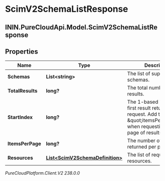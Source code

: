 # ScimV2SchemaListResponse

## ININ.PureCloudApi.Model.ScimV2SchemaListResponse

## Properties

|Name | Type | Description | Notes|
|------------ | ------------- | ------------- | -------------|
| **Schemas** | **List&lt;string&gt;** | The list of supported schemas. | [optional] |
| **TotalResults** | **long?** | The total number of results. | [optional] |
| **StartIndex** | **long?** | The 1-based index of the first result returned by this request. Add this to \&quot;itemsPerPage\&quot; when requesting the next page of results. | [optional] |
| **ItemsPerPage** | **long?** | The number of resources returned per page. | [optional] |
| **Resources** | [**List&lt;ScimV2SchemaDefinition&gt;**](ScimV2SchemaDefinition) | The list of requested resources. | [optional] |



_PureCloudPlatform.Client.V2 238.0.0_
